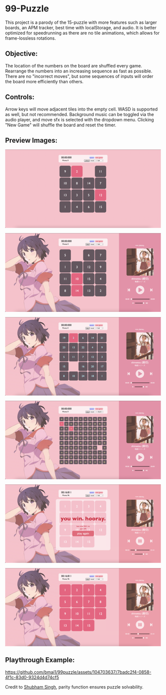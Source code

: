 # 99-Puzzle
This project is a parody of the 15-puzzle with more features such as larger boards, an APM tracker, best time with localStorage, and audio.
It is better optimized for speedrunning as there are no tile animations, which allows for frame-lossless rotations.


## Objective: 
The location of the numbers on the board are shuffled every game. Rearrange the numbers into an increasing sequence as fast as possible.
There are no "incorrect moves", but some sequences of inputs will order the board more efficiently than others.

## Controls: 
Arrow keys will move adjacent tiles into the empty cell. WASD is supported as well, but not recommended. Background music
can be toggled via the audio player, and move sfx is selected with the dropdown menu. Clicking "New Game" will shuffle the
board and reset the timer. 


## Preview Images:

![demo](/preview/demo.png)

![demo 4x4 board](/preview/demo4x4.png)

![demo 5x5 board](/preview/demo5x5.png)

![demo 10x10 board](/preview/demo10x10.png)

![demo victory popup](/preview/demo_stats.png)

![demo victory screen](/preview/demo_win.png)

## Playthrough Example: 

https://github.com/bmai1/99puzzle/assets/104703637/7badc2f4-0858-4f1c-83d0-9324d4d74cf5

Credit to [Shubham Singh](https://github.com/imshubhamsingh/15-puzzle/commit/e016ad30a9560d2450618a99e9e5b218123f50ae#diff-8478a7bac0240dc851826c916a23b44e3e318bf3e480424aea77d533e1d770fe), parity function ensures puzzle solvability.
